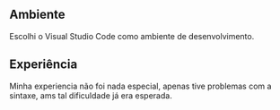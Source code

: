## Ambiente

Escolhi o Visual Studio Code como ambiente de desenvolvimento.

## Experiência

Minha experiencia não foi nada especial, apenas tive problemas com a sintaxe, ams tal dificuldade já era esperada.

